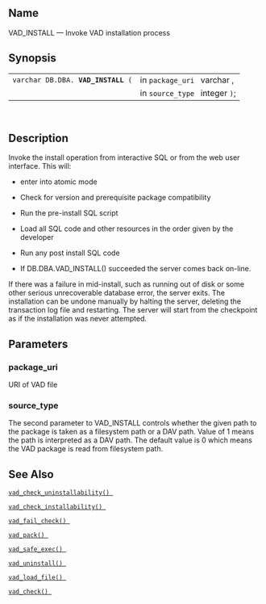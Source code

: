 <div>

<div>

</div>

<div>

## Name

VAD_INSTALL — Invoke VAD installation process

</div>

<div>

## Synopsis

<div>

|                                         |                                |
|-----------------------------------------|--------------------------------|
| `varchar DB.DBA. `**`VAD_INSTALL`**` (` | in `package_uri ` varchar ,    |
|                                         | in `source_type ` integer `)`; |

<div>

 

</div>

</div>

</div>

<div>

## Description

Invoke the install operation from interactive SQL or from the web user
interface. This will:

<div>

- enter into atomic mode

- Check for version and prerequisite package compatibility

- Run the pre-install SQL script

- Load all SQL code and other resources in the order given by the
  developer

- Run any post install SQL code

- If DB.DBA.VAD_INSTALL() succeeded the server comes back on-line.

</div>

If there was a failure in mid-install, such as running out of disk or
some other serious unrecoverable database error, the server exits. The
installation can be undone manually by halting the server, deleting the
transaction log file and restarting. The server will start from the
checkpoint as if the installation was never attempted.

</div>

<div>

## Parameters

<div>

### package_uri

URI of VAD file

</div>

<div>

### source_type

The second parameter to VAD_INSTALL controls whether the given path to
the package is taken as a filesystem path or a DAV path. Value of 1
means the path is interpreted as a DAV path. The default value is 0
which means the VAD package is read from filesystem path.

</div>

</div>

<div>

## See Also

<a href="fn_vad_check_uninstallability.html" class="link"
title="VAD_CHECK_UNINSTALLABILITY"><code
class="function">vad_check_uninstallability() </code></a>

<a href="fn_vad_check_installability.html" class="link"
title="VAD_CHECK_INSTALLABILITY"><code
class="function">vad_check_installability() </code></a>

<a href="fn_vad_fail_check.html" class="link"
title="VAD_FAIL_CHECK"><code
class="function">vad_fail_check() </code></a>

<a href="fn_vad_pack.html" class="link" title="VAD_PACK"><code
class="function">vad_pack() </code></a>

<a href="fn_vad_safe_exec.html" class="link" title="VAD_SAFE_EXEC"><code
class="function">vad_safe_exec() </code></a>

<a href="fn_vad_uninstall.html" class="link" title="VAD_UNINSTALL"><code
class="function">vad_uninstall() </code></a>

<a href="fn_vad_load_file.html" class="link" title="VAD_LOAD_FILE"><code
class="function">vad_load_file() </code></a>

<a href="fn_vad_check.html" class="link" title="VAD_CHECK"><code
class="function">vad_check() </code></a>

</div>

</div>
